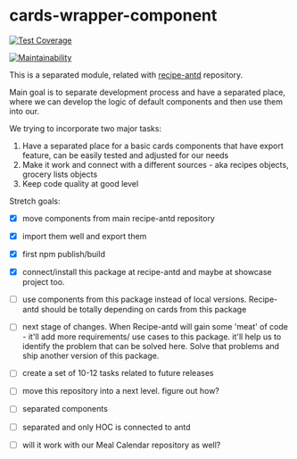 # cards-wrapper-component

[![Test Coverage](https://api.codeclimate.com/v1/badges/b4342c1ef5b02145bada/test_coverage)](https://codeclimate.com/github/GroceriStar/cards-wrapper-component/test_coverage)

[![Maintainability](https://api.codeclimate.com/v1/badges/b4342c1ef5b02145bada/maintainability)](https://codeclimate.com/github/GroceriStar/cards-wrapper-component/maintainability)

This is a separated module, related with [recipe-antd](https://github.com/ChickenKyiv/recipe-antd) repository.

Main goal is to separate development process and have a separated place, where we can develop the logic of default components and then use them into our.


We trying to incorporate two major tasks:
1. Have a separated place for a basic cards components that have export feature, can be easily tested and adjusted for our needs
2. Make it work and connect with a different sources - aka recipes objects, grocery lists objects
3. Keep code quality at good level


Stretch goals:
- [x] move components from main recipe-antd repository
- [x] import them well and export them
- [x] first npm publish/build
- [x] connect/install this package at recipe-antd and maybe at showcase project too.
- [ ] use components from this package instead of local versions. Recipe-antd should be totally depending on cards from this package
- [ ] next stage of changes. When Recipe-antd will gain some 'meat' of code - it'll add more requirements/ use cases to this package. it'll help us to identify the problem that can be solved here. Solve that problems and ship another version of this package.

- [ ] create a set of 10-12 tasks related to future releases
- [ ] move this repository into a next level. figure out how?

- [ ] separated components
- [ ] separated and only HOC is connected to antd
- [ ] will it work with our Meal Calendar repository as well?


<!--
[![Build Status](https://travis-ci.org/GroceriStar/showcase.svg?branch=master)](https://travis-ci.org/GroceriStar/showcase)
-->
